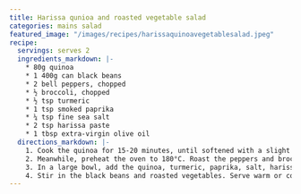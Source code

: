 ```yaml
---
title: Harissa qunioa and roasted vegetable salad
categories: mains salad
featured_image: "/images/recipes/harissaquinoavegetablesalad.jpeg"
recipe:
  servings: serves 2
  ingredients_markdown: |-
    * 80g quinoa
    * 1 400g can black beans
    * 2 bell peppers, chopped
    * ½ broccoli, chopped
    * ½ tsp turmeric
    * 1 tsp smoked paprika
    * ¼ tsp fine sea salt
    * 2 tsp harissa paste
    * 1 tbsp extra-virgin olive oil
  directions_markdown: |-
    1. Cook the quinoa for 15-20 minutes, until softened with a slight crunch.
    2. Meanwhile, preheat the oven to 180°C. Roast the peppers and broccoli for 10-15 mins.
    3. In a large bowl, add the quinoa, turmeric, paprika, salt, harissa paste and olive oil, and mix well.
    4. Stir in the black beans and roasted vegetables. Serve warm or cold.
---
```

